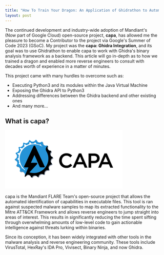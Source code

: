 ```yaml
---
title: "How To Train Your Dragon: An Application of Ghidrathon to Automate Cyber Threat Intelligence Gathering"
layout: post
---
```


The continued development and industry-wide adoption of Mandiant's (Now part of Google Cloud) open-source project, **capa**, has allowed me the pleasure to become a Contributor to the project via Google's Summer of Code 2023 (GSoC). My project was the **capa: Ghidra Integration**, and its goal was to use Ghidrathon to enable capa to work with Ghidra's binary analysis framework as a backend. This article will go in-depth as to how we trained a dragon and enabled more reverse engineers to consult with decades worth of experience in a matter of minutes.

This project came with many hurdles to overcome such as:
* Executing Python3 and its modules within the Java Virtual Machine
* Exposing the Ghidra API to Python3
* Addressing differences between the Ghidra backend and other existing ones
* And many more...

## What is capa?

<img src="/assets/capa_logo.png">

capa is the Mandiant FLARE Team's open-source project that allows the automated identification of capabilities in executable files. This tool is ran against suspected malware samples to map its extracted functionality to the Mitre ATT&CK Framework and allows reverse engineers to jump straight into areas of interest. This results in significantly reducing the time spent sifting through overwhelming amounts of low-level code to gain actionable intelligence against threats lurking within binaries. 

Since its conception, it has been widely integrated with other tools in the malware analysis and reverse engineering community. These tools include VirusTotal, HexRay's IDA Pro, Vivisect, Binary Ninja, and now Ghidra. 


